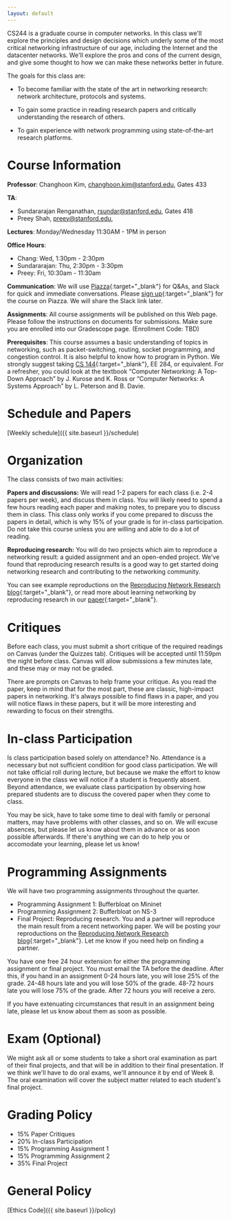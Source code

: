 ```yaml
---
layout: default
---
```


CS244 is a graduate course in computer networks. In this class we'll explore the principles and design decisions which underly some of the most critical networking infrastructure of our age, including the Internet and the datacenter networks. We'll explore the pros and cons of the current design, and give some thought to how we can make these networks better in future.

The goals for this class are:

* To become familiar with the state of the art in networking research: network architecture, protocols and systems.

* To gain some practice in reading research papers and critically understanding the research of others.

* To gain experience with network programming using state-of-the-art research platforms.

# Course Information

**Professor**: Changhoon Kim, changhoon.kim@stanford.edu, Gates 433

**TA**: 

* Sundararajan Renganathan, rsundar@stanford.edu, Gates 418
* Preey Shah, preey@stanford.edu, 

**Lectures**: Monday/Wednesday 11:30AM - 1PM in person

**Office Hours**: 

* Chang: Wed, 1:30pm - 2:30pm
* Sundararajan: Thu, 2:30pm - 3:30pm
* Preey: Fri, 10:30am - 11:30am

**Communication**: We will use [Piazza](https://piazza.com/stanford/spring2022/cs244){:target="_blank"} for Q&As, and Slack for quick and immediate conversations. Please [sign up](https://piazza.com/stanford/spring2022/cs244){:target="_blank"} for the course on Piazza. We will share the Slack link later.

**Assignments**: All course assignments will be published on this Web page. Please follow the instructions on documents for submissions. Make sure you are enrolled into our Gradescope page. (Enrollment Code: TBD)

**Prerequisites**: This course assumes a basic understanding of topics in networking, such as packet-switching, routing, socket programming, and congestion control. It is also helpful to know how to program in Python. We strongly suggest taking [CS 144](https://cs144.github.io/){:target="_blank"}, EE 284, or equivalent. For a refresher, you could look at the textbook “Computer Networking: A Top-Down Approach” by J. Kurose and K. Ross or “Computer Networks: A Systems Approach” by L. Peterson and B. Davie.

# Schedule and Papers

[Weekly schedule]({{ site.baseurl }}/schedule)

# Organization

The class consists of two main activities:

**Papers and discussions:** We will read 1-2 papers for each class (i.e. 2-4 papers per week), and discuss them in class. You will likely need to spend a few hours reading each paper and making notes, to prepare you to discuss them in class. This class only works if you come prepared to discuss the papers in detail, which is why 15\% of your grade is for in-class participation. Do not take this course unless you are willing and able to do a lot of reading.

**Reproducing research:** You will do two projects which aim to reproduce a networking result: a guided assignment and an open-ended project. We've found that reproducing research results is a good way to get started doing networking research and contributing to the networking community.

You can see example reproductions on the [Reproducing Network Research blog](https://reproducingnetworkresearch.wordpress.com/){:target="_blank"}, or read more about learning networking by reproducing research in our [paper](papers/learning-networking-research-by-reproducing.pdf){:target="_blank"}.

# Critiques

Before each class, you must submit a short critique of the required readings on Canvas (under the Quizzes tab). Critiques will be accepted until 11:59pm the night before class. Canvas will allow submissions a few minutes late, and these may or may not be graded.

There are prompts on Canvas to help frame your critique. As you read the paper, keep in mind that for the most part, these are classic, high-impact papers in networking. It's always possible to find flaws in a paper, and you will notice flaws in these papers, but it will be more interesting and rewarding to focus on their strengths.

# In-class Participation

Is class participation based solely on attendance? No. Attendance is a necessary but not sufficient condition for good class participation. We will not take official roll during lecture, but because we make the effort to know everyone in the class we will notice if a student is frequently absent. Beyond attendance, we evaluate class participation by observing how prepared students are to discuss the covered paper when they come to class.

You may be sick, have to take some time to deal with family or personal matters, may have problems with other classes, and so on. We will excuse absences, but please let us know about them in advance or as soon possible afterwards. If there's anything we can do to help you or accomodate your learning, please let us know!

# Programming Assignments

We will have two programming assignments throughout the quarter.

* Programming Assignment 1: Bufferbloat on Mininet
* Programming Assignment 2: Bufferbloat on NS-3
* Final Project: Reproducing research. You and a partner will reproduce the main result from a recent networking paper. We will be posting your reproductions on the [Reproducing Network Research blog](https://reproducingnetworkresearch.wordpress.com/){:target="_blank"}. Let me know if you need help on finding a partner.

You have one free 24 hour extension for either the programming assignment or final project. You must email the TA before the deadline. After this, if you hand in an assignment 0-24 hours late, you will lose 25% of the grade. 24-48 hours late and you will lose 50% of the grade. 48-72 hours late you will lose 75% of the grade. After 72 hours you will receive a zero.

If you have extenuating circumstances that result in an assignment being late, please let us know about them as soon as possible.

# Exam (Optional)

We might ask all or some students to take a short oral examination as part of their final projects, and that will be in addition to their final presentation. If we think we'll have to do oral exams, we'll announce it by end of Week 8. The oral examination will cover the subject matter related to each student's final project.

# Grading Policy

* 15% Paper Critiques
* 20% In-class Participation
* 15% Programming Assignment 1
* 15% Programming Assignment 2
* 35% Final Project

# General Policy

[Ethics Code]({{ site.baseurl }}/policy)
